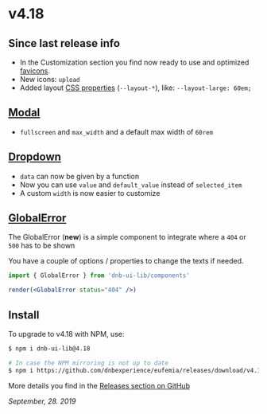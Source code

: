 # v4.18

## Since last release info

- In the Customization section you find now ready to use and optimized [favicons](/uilib/usage/customisation#favicon-and-manifest).
- New icons: `upload`
- Added layout [CSS properties](https://eufemia.dnb.no/uilib/usage/layout#sizing) (`--layout-*`), like: `--layout-large: 60em;`

## [Modal](/uilib/components/modal)

- `fullscreen` and `max_width` and a default max width of `60rem`

## [Dropdown](/uilib/components/dropdown)

- `data` can now be given by a function
- Now you can use `value` and `default_value` instead of `selected_item`
- A custom `width` is now easier to customize

## [GlobalError](/uilib/components/global-error)

The GlobalError (**new**) is a simple component to integrate where a `404` or `500` has to be shown

You have a couple of options / properties to change the texts if needed.

```jsx
import { GlobalError } from 'dnb-ui-lib/components'

render(<GlobalError status="404" />)
```

## Install

To upgrade to v4.18 with NPM, use:

```bash
$ npm i dnb-ui-lib@4.18

# In case the NPM mirroring is not up to date
$ npm i https://github.com/dnbexperience/eufemia/releases/download/v4.18.0/dnb-ui-lib-4.18.0.tgz
```

More details you find in the [Releases section on GitHub](https://github.com/dnbexperience/eufemia/releases)

_September, 28. 2019_
